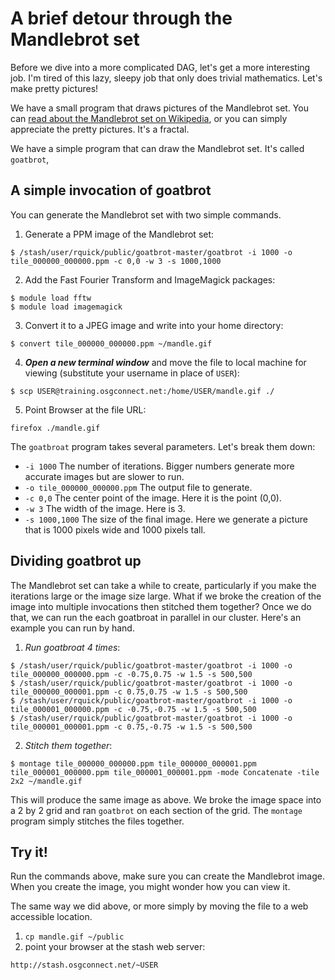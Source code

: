 # A brief detour through the Mandlebrot set

Before we dive into a more complicated DAG, let's get a more interesting job. I'm tired of this lazy, sleepy job that only does trivial mathematics. Let's make pretty pictures!

We have a small program that draws pictures of the Mandlebrot set. You can [read about the Mandlebrot set on Wikipedia](https://secure.wikimedia.org/wikipedia/en/wiki/Mandelbrot_set), or you can simply appreciate the pretty pictures. It's a fractal. 

We have a simple program that can draw the Mandlebrot set. It's called `goatbrot`,

## A simple invocation of goatbrot

You can generate the Mandlebrot set with two simple commands. 

1. Generate a PPM image of the Mandlebrot set:

```
$ /stash/user/rquick/public/goatbrot-master/goatbrot -i 1000 -o tile_000000_000000.ppm -c 0,0 -w 3 -s 1000,1000
```

2. Add the Fast Fourier Transform and ImageMagick packages:

```
$ module load fftw
$ module load imagemagick
```

3. Convert it to a JPEG image and write into your home directory:

```
$ convert tile_000000_000000.ppm ~/mandle.gif
```

4. **_Open a new terminal window_** and move the file to local machine for viewing (substitute your username in place of `USER`):

```
$ scp USER@training.osgconnect.net:/home/USER/mandle.gif ./
```

5. Point Browser at the file URL:

```
firefox ./mandle.gif
```

The `goatbroat` program takes several parameters. Let's break them down:

   * `-i 1000` The number of iterations. Bigger numbers generate more accurate images but are slower to run. 
   * `-o tile_000000_000000.ppm` The output file to generate. 
   * `-c 0,0` The center point of the image. Here it is the point (0,0).
   * `-w 3` The width of the image. Here is 3.
   * `-s 1000,1000` The size of the final image. Here we generate a picture that is 1000 pixels wide and 1000 pixels tall. 

## Dividing goatbrot up

The Mandlebrot set can take a while to create, particularly if you make the iterations large or the image size large. What if we broke the creation of the image into multiple invocations then stitched them together? Once we do that, we can run the each goatbroat in parallel in our cluster. Here's an example you can run by hand. 

   1. *Run goatbroat 4 times*: 

```
$ /stash/user/rquick/public/goatbrot-master/goatbrot -i 1000 -o tile_000000_000000.ppm -c -0.75,0.75 -w 1.5 -s 500,500
$ /stash/user/rquick/public/goatbrot-master/goatbrot -i 1000 -o tile_000000_000001.ppm -c 0.75,0.75 -w 1.5 -s 500,500
$ /stash/user/rquick/public/goatbrot-master/goatbrot -i 1000 -o tile_000001_000000.ppm -c -0.75,-0.75 -w 1.5 -s 500,500
$ /stash/user/rquick/public/goatbrot-master/goatbrot -i 1000 -o tile_000001_000001.ppm -c 0.75,-0.75 -w 1.5 -s 500,500
```

   2. *Stitch them together*: 

```
$ montage tile_000000_000000.ppm tile_000000_000001.ppm tile_000001_000000.ppm tile_000001_000001.ppm -mode Concatenate -tile 2x2 ~/mandle.gif
```

This will produce the same image as above. We broke the image space into a 2 by 2 grid and ran `goatbrot` on each section of the grid. The `montage` program simply stitches the files together. 

## Try it!

Run the commands above, make sure you can create the Mandlebrot image. When you create the image, you might wonder how you can view it. 

The same way we did above, or more simply by moving the file to a web accessible location. 

   1. `cp mandle.gif ~/public`
   1. point your browser at the stash web server:

```
http://stash.osgconnect.net/~USER
```

